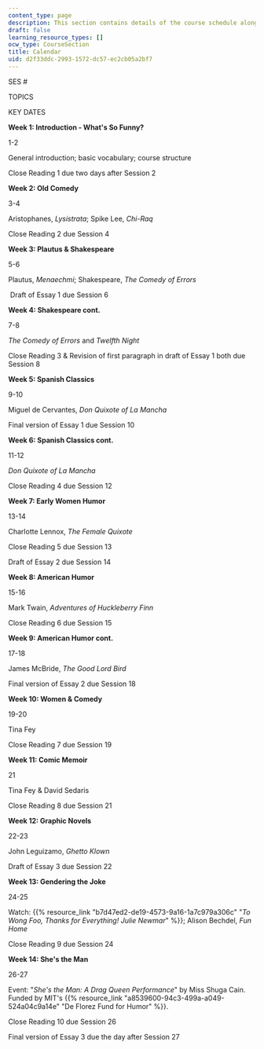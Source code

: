 ```yaml
---
content_type: page
description: This section contains details of the course schedule along with key dates.
draft: false
learning_resource_types: []
ocw_type: CourseSection
title: Calendar
uid: d2f33ddc-2993-1572-dc57-ec2cb05a2bf7
---
```

SES #

TOPICS

KEY DATES

**Week 1: Introduction - What's So Funny?** 

1-2

General introduction; basic vocabulary; course structure

Close Reading 1 due two days after Session 2

**Week 2: Old Comedy**

3-4

Aristophanes, *Lysistrata*; Spike Lee, *Chi-Raq*

Close Reading 2 due Session 4

**Week 3: Plautus & Shakespeare**

5-6

Plautus, *Menaechmi*; Shakespeare, *The Comedy of Errors*

 Draft of Essay 1 due Session 6

**Week 4: Shakespeare cont.**

7-8

*The Comedy of Errors* and *Twelfth Night*

Close Reading 3 & Revision of first paragraph in draft of Essay 1 both due Session 8

**Week 5: Spanish Classics**

9-10

Miguel de Cervantes, *Don Quixote of La Mancha*

Final version of Essay 1 due Session 10

**Week 6: Spanish Classics cont.**

11-12

*Don Quixote of La Mancha*

Close Reading 4 due Session 12

**Week 7: Early Women Humor**

13-14

Charlotte Lennox, *The Female Quixote*

Close Reading 5 due Session 13

Draft of Essay 2 due Session 14

**Week 8: American Humor**

15-16

Mark Twain, *Adventures of Huckleberry Finn*

Close Reading 6 due Session 15

**Week 9: American Humor cont.**

17-18

James McBride, *The Good Lord Bird*

Final version of Essay 2 due Session 18

**Week 10: Women & Comedy**

19-20

Tina Fey

Close Reading 7 due Session 19

**Week 11: Comic Memoir**

21

Tina Fey & David Sedaris

Close Reading 8 due Session 21

**Week 12: Graphic Novels**

22-23

John Leguizamo, *Ghetto Klown*

Draft of Essay 3 due Session 22

**Week 13: Gendering the Joke**

24-25

Watch: {{% resource_link "b7d47ed2-de19-4573-9a16-1a7c979a306c" "*To Wong Foo, Thanks for Everything! Julie Newmar*" %}}; Alison Bechdel, *Fun Home*

Close Reading 9 due Session 24

**Week 14: She's the Man**

26-27

Event: "*She's the Man: A Drag Queen Performance*" by Miss Shuga Cain. Funded by MIT's {{% resource_link "a8539600-94c3-499a-a049-524a04c9a14e" "De Florez Fund for Humor" %}}.

Close Reading 10 due Session 26

Final version of Essay 3 due the day after Session 27